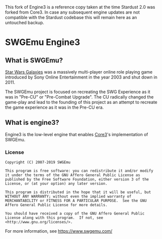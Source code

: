 This fork of Engine3 is a reference copy taken at the time Stardust 2.0 was forked from Core3.     In case any subsequent engine updates are not compatible with the Stardust codebase this will remain here as an untouched backup.

# SWGEmu Engine3 #

## What is SWGEmu? ##

[Star Wars Galaxies](https://en.wikipedia.org/wiki/Star_Wars_Galaxies) was a massively multi-player online role playing game introduced by Sony Online Entertainment in the year 2003 and shut down in 2011.

The SWGEmu project is focused on recreating the SWG Experience as it was in "Pre-CU" or "Pre-Combat Upgrade". The CU radically changed the game-play and lead to the founding of this project as an attempt to recreate the game experience as it was in the Pre-CU era.

## What is engine3? ##

Engine3 is the low-level engine that enables [Core3](https://github.com/swgemu/Core3)'s implementation of SWGEmu.

### License ###
    Copyright (C) 2007-2019 SWGEmu

    This program is free software: you can redistribute it and/or modify
    it under the terms of the GNU Affero General Public License as published by the Free Software Foundation, either version 3 of the License, or (at your option) any later version.

    This program is distributed in the hope that it will be useful, but WITHOUT ANY WARRANTY; without even the implied warranty of MERCHANTABILITY or FITNESS FOR A PARTICULAR PURPOSE.  See the GNU Affero General Public License for more details.

    You should have received a copy of the GNU Affero General Public License along with this program.  If not, see <http://www.gnu.org/licenses/>.

For more information, see https://www.swgemu.com/

